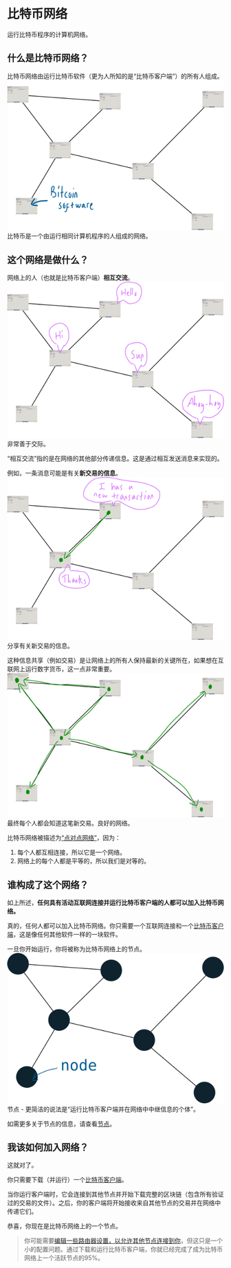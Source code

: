 # 比特币网络
运行比特币程序的计算机网络。

## 什么是比特币网络？

比特币网络由运行比特币软件（更为人所知的是“比特币客户端”）的所有人组成。
![network-1.png](img/network-1.png)
比特币是一个由运行相同计算机程序的人组成的网络。

## 这个网络是做什么？
网络上的人（也就是比特币客户端）**相互交流**。
![network-2.png](img/network-2.png)
非常善于交际。

“相互交流”指的是在网络的其他部分传递信息。这是通过相互发送消息来实现的。

例如，一条消息可能是有关**新交易的信息**。
![network-3.png](img/network-3.png)
分享有关新交易的信息。

这种信息共享（例如交易）是让网络上的所有人保持最新的关键所在，如果想在互联网上运行数字货币，这一点非常重要。
![network-4.png](img/network-4.png)
最终每个人都会知道这笔新交易。良好的网络。

比特币网络被描述为[“点对点网络”](https://en.wikipedia.org/wiki/Peer-to-peer)，因为：

1. 每个人都互相连接，所以它是一个网络。
2. 网络上的每个人都是平等的，所以我们是对等的。

## 谁构成了这个网络？
如上所述，**任何具有活动互联网连接并运行比特币客户端的人都可以加入比特币网络。**

真的，任何人都可以加入比特币网络。你只需要一个互联网连接和一个[比特币客户端](https://bitcoin.org/en/download)，这是像任何其他软件一样的一块软件。

一旦你开始运行，你将被称为比特币网络上的节点。
![network-5.png](img/network-5.png)
节点 - 更简洁的说法是“运行比特币客户端并在网络中中继信息的个体”。

如需更多关于节点的信息，请查看[节点](../1.Network/Nodes/Nodes.md)。

## 我该如何加入网络？
这就对了。

你只需要下载（并运行）一个[比特币客户端](https://bitcoin.org/en/download)。

当你运行客户端时，它会连接到其他节点并开始下载完整的区块链（包含所有验证过的交易的文件）。之后，你的客户端将开始接收来自其他节点的交易并在网络中传递它们。

恭喜，你现在是比特币网络上的一个节点。

>你可能需要[编辑一些路由器设置，以允许其他节点连接到你](https://bitcoin.org/en/full-node#gui-peer-info)，但这只是一个小的配置问题。通过下载和运行比特币客户端，你就已经完成了成为比特币网络上一个活跃节点的95%。